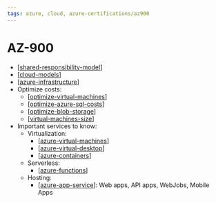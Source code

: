 ```yaml
---
tags: azure, cloud, azure-certifications/az900
---
```



# AZ-900

- [[shared-responsibility-model]]
- [[cloud-models]]
- [[azure-infrastructure]]
- Optimize costs:
  - [[optimize-virtual-machines]]
  - [[optimize-azure-sql-costs]]
  - [[optimize-blob-storage]]
  - [[virtual-machines-size]]
- Important services to know:
  - Virtualization:
    - [[azure-virtual-machines]]
    - [[azure-virtual-desktop]]
    - [[azure-containers]]
  - Serverless:
    - [[azure-functions]]
  - Hosting:
    - [[azure-app-service]]: Web apps, API apps, WebJobs, Mobile Apps
 


[//begin]: # "Autogenerated link references for markdown compatibility"
[shared-responsibility-model]: ../azure/shared-responsibility-model "Shared Responsibility Model"
[cloud-models]: ../azure/cloud-models "Cloud Models"
[azure-infrastructure]: ../azure/azure-infrastructure "Azure infrastructure"
[optimize-virtual-machines]: ../azure/optimize-virtual-machines "Cost optimization on Virtual Machines"
[optimize-azure-sql-costs]: ../azure/optimize-azure-sql-costs "Optimize Azure SQL costs"
[optimize-blob-storage]: ../azure/optimize-blob-storage "Costs optimizations on Azure Blob Storage"
[virtual-machines-size]: ../azure/virtual-machines-size "Virtual Machines size"
[azure-virtual-machines]: ../azure/azure-virtual-machines "Azure Virtual Machines"
[azure-virtual-desktop]: ../azure/azure-virtual-desktop "Azure Virtual Desktop"
[azure-containers]: ../azure/azure-containers "Azure Containers"
[azure-functions]: ../azure/azure-functions "Azure Functions"
[azure-app-service]: ../azure/azure-app-service "Azure App Service"
[//end]: # "Autogenerated link references"
